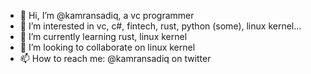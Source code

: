 - 👋 Hi, I’m @kamransadiq, a vc programmer
- 👀 I’m interested in vc, c#, fintech, rust, python (some), linux kernel...
- 🌱 I’m currently learning rust, linux kernel
- 💞️ I’m looking to collaborate on linux kernel
- 📫 How to reach me: @kamransadiq on twitter

<!---
kamransadiq/kamransadiq is a ✨ special ✨ repository because its `README.md` (this file) appears on your GitHub profile.
You can click the Preview link to take a look at your changes.
--->
